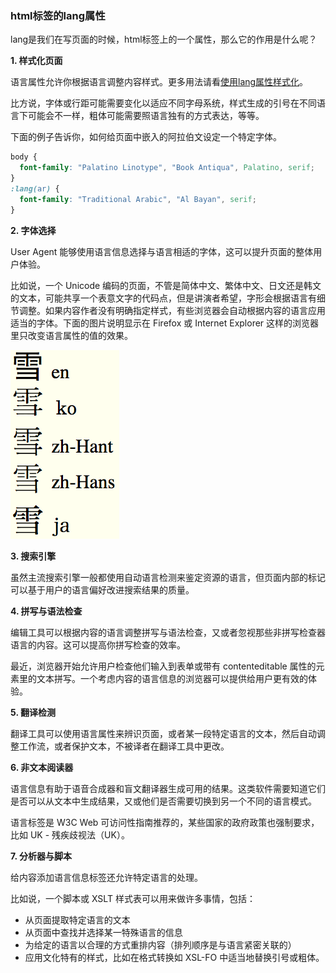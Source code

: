 ### html标签的lang属性

lang是我们在写页面的时候，html标签上的一个属性，那么它的作用是什么呢？

**1. 样式化页面**

语言属性允许你根据语言调整内容样式。更多用法请看[使用lang属性样式化](https://www.w3.org/International/questions/qa-css-lang)。

比方说，字体或行距可能需要变化以适应不同字母系统，样式生成的引号在不同语言下可能会不一样，粗体可能需要照语言独有的方式表达，等等。

下面的例子告诉你，如何给页面中嵌入的阿拉伯文设定一个特定字体。
```css
body {
  font-family: "Palatino Linotype", "Book Antiqua", Palatino, serif;
}
:lang(ar) {
  font-family: "Traditional Arabic", "Al Bayan", serif;
}
```

**2. 字体选择**

User Agent 能够使用语言信息选择与语言相适的字体，这可以提升页面的整体用户体验。

比如说，一个 Unicode 编码的页面，不管是简体中文、繁体中文、日文还是韩文的文本，可能共享一个表意文字的代码点，但是讲演者希望，字形会根据语言有细节调整。如果内容作者没有明确指定样式，有些浏览器会自动根据内容的语言应用适当的字体。下面的图片说明显示在 Firefox 或 Internet Explorer 这样的浏览器里只改变语言属性的值的效果。

![](https://github.com/wisestcoder/blog/blob/master/html/images/lang.png)

**3. 搜索引擎**

虽然主流搜索引擎一般都使用自动语言检测来鉴定资源的语言，但页面内部的标记可以基于用户的语言偏好改进搜索结果的质量。

**4. 拼写与语法检查**

编辑工具可以根据内容的语言调整拼写与语法检查，又或者忽视那些非拼写检查器语言的内容。这可以提高你拼写检查的效率。

最近，浏览器开始允许用户检查他们输入到表单或带有 contenteditable 属性的元素里的文本拼写。一个考虑内容的语言信息的浏览器可以提供给用户更有效的体验。

**5. 翻译检测**

翻译工具可以使用语言属性来辨识页面，或者某一段特定语言的文本，然后自动调整工作流，或者保护文本，不被译者在翻译工具中更改。

**6. 非文本阅读器**

语言信息有助于语音合成器和盲文翻译器生成可用的结果。这类软件需要知道它们是否可以从文本中生成结果，又或他们是否需要切换到另一个不同的语言模式。

语言标签是 W3C Web 可访问性指南推荐的，某些国家的政府政策也强制要求，比如 UK - 残疾歧视法（UK）。

**7. 分析器与脚本**

给内容添加语言信息标签还允许特定语言的处理。

比如说，一个脚本或 XSLT 样式表可以用来做许多事情，包括：
- 从页面提取特定语言的文本
- 从页面中查找并选择某一特殊语言的信息
- 为给定的语言以合理的方式重排内容（排列顺序是与语言紧密关联的）
- 应用文化特有的样式，比如在格式转换如 XSL-FO 中适当地替换引号或粗体。

